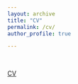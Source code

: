 ```yaml
---
layout: archive
title: "CV"
permalink: /cv/
author_profile: true

---
```

<br>

<script>
  window.location.href = "http://LixiangZhao98.github.io/assets/Publications/CV/CV_LixiangZhao.pdf";
</script>
[CV](http://LixiangZhao98.github.io/assets/Publications/CV/CV_LixiangZhao.pdf)
